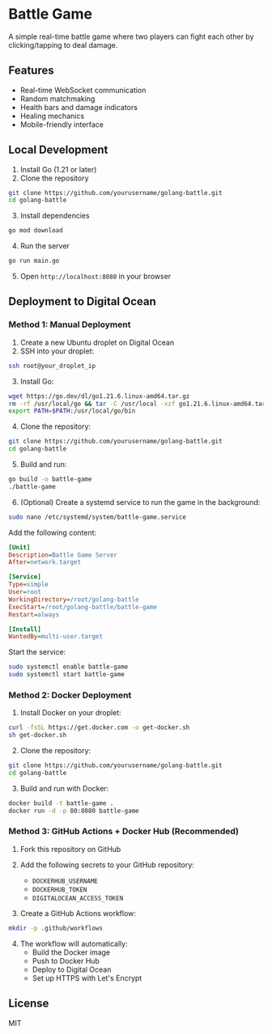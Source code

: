 # Battle Game

A simple real-time battle game where two players can fight each other by clicking/tapping to deal damage.

## Features
- Real-time WebSocket communication
- Random matchmaking
- Health bars and damage indicators
- Healing mechanics
- Mobile-friendly interface

## Local Development

1. Install Go (1.21 or later)
2. Clone the repository
```bash
git clone https://github.com/yourusername/golang-battle.git
cd golang-battle
```
3. Install dependencies
```bash
go mod download
```
4. Run the server
```bash
go run main.go
```
5. Open `http://localhost:8080` in your browser

## Deployment to Digital Ocean

### Method 1: Manual Deployment

1. Create a new Ubuntu droplet on Digital Ocean
2. SSH into your droplet:
```bash
ssh root@your_droplet_ip
```

3. Install Go:
```bash
wget https://go.dev/dl/go1.21.6.linux-amd64.tar.gz
rm -rf /usr/local/go && tar -C /usr/local -xzf go1.21.6.linux-amd64.tar.gz
export PATH=$PATH:/usr/local/go/bin
```

4. Clone the repository:
```bash
git clone https://github.com/yourusername/golang-battle.git
cd golang-battle
```

5. Build and run:
```bash
go build -o battle-game
./battle-game
```

6. (Optional) Create a systemd service to run the game in the background:
```bash
sudo nano /etc/systemd/system/battle-game.service
```

Add the following content:
```ini
[Unit]
Description=Battle Game Server
After=network.target

[Service]
Type=simple
User=root
WorkingDirectory=/root/golang-battle
ExecStart=/root/golang-battle/battle-game
Restart=always

[Install]
WantedBy=multi-user.target
```

Start the service:
```bash
sudo systemctl enable battle-game
sudo systemctl start battle-game
```

### Method 2: Docker Deployment

1. Install Docker on your droplet:
```bash
curl -fsSL https://get.docker.com -o get-docker.sh
sh get-docker.sh
```

2. Clone the repository:
```bash
git clone https://github.com/yourusername/golang-battle.git
cd golang-battle
```

3. Build and run with Docker:
```bash
docker build -t battle-game .
docker run -d -p 80:8080 battle-game
```

### Method 3: GitHub Actions + Docker Hub (Recommended)

1. Fork this repository on GitHub

2. Add the following secrets to your GitHub repository:
   - `DOCKERHUB_USERNAME`
   - `DOCKERHUB_TOKEN`
   - `DIGITALOCEAN_ACCESS_TOKEN`

3. Create a GitHub Actions workflow:
```bash
mkdir -p .github/workflows
```

4. The workflow will automatically:
   - Build the Docker image
   - Push to Docker Hub
   - Deploy to Digital Ocean
   - Set up HTTPS with Let's Encrypt

## License
MIT 